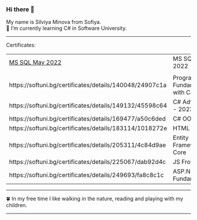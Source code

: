 ### Hi there 👋
My name is Silviya Minova from Sofiya.
<br/>
🌱 I’m currently learning  C# in Software University.
<!--
**Silvi887/Silvi887** is a ✨ _special_ ✨ repository because its `README.md` (this file) appears on your GitHub profile.

Here are some ideas to get you started:

- 🔭 I’m currently working on ...
- 🌱 I’m currently learning Programming Basics with C# 
- 👯 I’m looking to collaborate on ...
- 🤔 I’m looking for help with ...
- 💬 Ask me about ...
- 📫 How to reach me: ...
- 😄 Pronouns: ...
- ⚡ Fun fact: ...
-->
<hr>
Certificates:<br/>
  <table>
    <tr><td><a href="https://softuni.bg/certificates/details/134786/2ec2090d">MS SQL May 2022</a></td><td>MS SQL May 2022</td></tr>
    <tr><td><a href="https://softuni.bg/certificates/details/140048/24907c1a</td><td>Programming Basics- July 2022 C#"></a></td></tr>
    <tr><td>https://softuni.bg/certificates/details/140048/24907c1a</td><td>Programming Fundanentals with C#</td></tr>
    <tr><td>https://softuni.bg/certificates/details/149132/45598c64</td><td>C# Advanced - 2023</td></tr>
    <tr><td>https://softuni.bg/certificates/details/169477/a50c6ded</td><td>C# OOP</td></tr>
    <tr><td>https://softuni.bg/certificates/details/183114/1018272e</td><td>HTML & CSS</td></tr>
    <tr><td>https://softuni.bg/certificates/details/205311/4c84d9ae</td><td>Entity Framework Core</td></tr>
    <tr><td>https://softuni.bg/certificates/details/225067/dab92d4c</td><td>JS Front-End</td></tr>
    <tr><td>https://softuni.bg/certificates/details/249693/fa8c8c1c </td><td>ASP.NET Fundamentals</td></tr>
   </table> 
<!--MS SQL May 2022
<br/>https://softuni.bg/certificates/details/134786/2ec2090d
<br/>
Programming Basics- July 2022 C#
<br/>
https://softuni.bg/certificates/details/140048/24907c1a
<br/>
Programming Fundanentals with C#
<br/>
https://softuni.bg/certificates/details/149132/45598c64
<br/>
C# Advanced - 2023
<br/>
https://softuni.bg/certificates/details/169477/a50c6ded
<br/>
C# OOP
<br/>
https://softuni.bg/certificates/details/183114/1018272e
<br/>
HTML & CSS
<br/>
https://softuni.bg/certificates/details/205311/4c84d9ae
<br/>
Entity Framework Core
<br/>
https://softuni.bg/certificates/details/242348/5890f29d<br/>
JS Front-End
<br/>
https://softuni.bg/certificates/details/225067/dab92d4c
<br/>
https://softuni.bg/certificates/details/249693/fa8c8c1c -ASP.NET Fundamentals-->
<hr>
🍀 In my free time I like walking in the nature, reading and playing with my children.

<hr>
